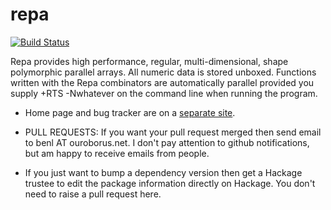 repa
====

[![Build Status](https://travis-ci.org/DDCSF/repa.svg?branch=master)](https://travis-ci.org/DDCSF/repa)

Repa provides high performance, regular, multi-dimensional, shape polymorphic parallel arrays. 
All numeric data is stored unboxed. Functions written with the Repa combinators are automatically
parallel provided you supply +RTS -Nwhatever on the command line when running the program.

* Home page and bug tracker are on a [separate site](http://repa.ouroborus.net/).

* PULL REQUESTS: If you want your pull request merged then send email to benl AT ouroborus.net. I don't pay attention to github notifications, but am happy to receive emails from people.

* If you just want to bump a dependency version then get a Hackage trustee to edit the package information directly on Hackage. You don't need to raise a pull request here.
